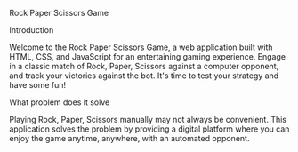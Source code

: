 Rock Paper Scissors Game

Introduction

Welcome to the Rock Paper Scissors Game, a web application built with HTML, CSS, and JavaScript for an entertaining gaming experience. Engage in a classic match of Rock, Paper, Scissors against a computer opponent, and track your victories against the bot. It's time to test your strategy and have some fun!


What problem does it solve

Playing Rock, Paper, Scissors manually may not always be convenient. This application solves the problem by providing a digital platform where you can enjoy the game anytime, anywhere, with an automated opponent.
